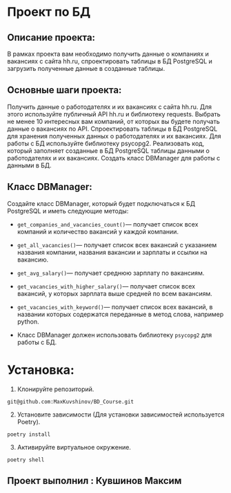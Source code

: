 # Проект по БД

## Описание проекта: 
В рамках проекта вам необходимо получить данные о компаниях и вакансиях с сайта hh.ru, спроектировать таблицы в БД PostgreSQL и загрузить полученные данные в созданные таблицы.

## Основные шаги проекта:
Получить данные о работодателях и их вакансиях с сайта hh.ru. Для этого используйте публичный API hh.ru и библиотеку 
requests.
Выбрать не менее 10 интересных вам компаний, от которых вы будете получать данные о вакансиях по API.
Спроектировать таблицы в БД PostgreSQL для хранения полученных данных о работодателях и их вакансиях. Для работы с БД используйте библиотеку 
psycopg2.
Реализовать код, который заполняет созданные в БД PostgreSQL таблицы данными о работодателях и их вакансиях.
Создать класс DBManager для работы с данными в БД.

## Класс DBManager:
Создайте класс DBManager, который будет подключаться к БД PostgreSQL и иметь следующие методы:

- `get_companies_and_vacancies_count()`— получает список всех компаний и количество вакансий у каждой компании.

- `get_all_vacancies()`— получает список всех вакансий с указанием названия компании, названия вакансии и зарплаты и ссылки на вакансию.

- `get_avg_salary()`— получает среднюю зарплату по вакансиям.

- `get_vacancies_with_higher_salary()`— получает список всех вакансий, у которых зарплата выше средней по всем вакансиям.

- `get_vacancies_with_keyword()`— получает список всех вакансий, в названии которых содержатся переданные в метод слова, например python.

- Класс DBManager должен использовать библиотеку `psycopg2` для работы с БД.

# Установка:
1. Клонируйте репозиторий.

 `git@github.com:MaxKuvshinov/BD_Course.git`

2. Установите зависимости (Для установки зависимостей используется Poetry).

 `poetry install`

3. Активируйте виртуальное окружение.

 `poetry shell`

## Проект выполнил : Кувшинов Максим